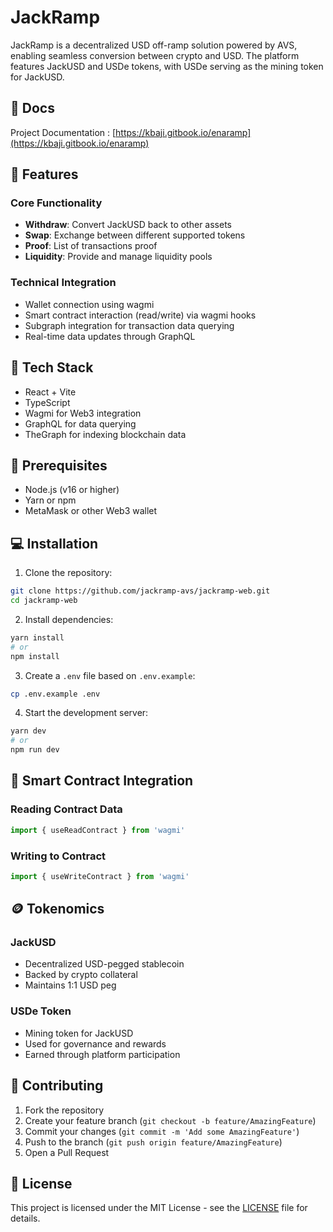 # JackRamp

JackRamp is a decentralized USD off-ramp solution powered by AVS, enabling seamless conversion between crypto and USD. The platform features JackUSD and USDe tokens, with USDe serving as the mining token for JackUSD.

## 📧 Docs

Project Documentation : [https://kbaji.gitbook.io/enaramp](https://kbaji.gitbook.io/enaramp)

## 🌟 Features

### Core Functionality
- **Withdraw**: Convert JackUSD back to other assets
- **Swap**: Exchange between different supported tokens
- **Proof**: List of transactions proof
- **Liquidity**: Provide and manage liquidity pools

### Technical Integration
- Wallet connection using wagmi
- Smart contract interaction (read/write) via wagmi hooks
- Subgraph integration for transaction data querying
- Real-time data updates through GraphQL

## 🚀 Tech Stack

- React + Vite
- TypeScript
- Wagmi for Web3 integration
- GraphQL for data querying
- TheGraph for indexing blockchain data

## 🔧 Prerequisites

- Node.js (v16 or higher)
- Yarn or npm
- MetaMask or other Web3 wallet

## 💻 Installation

1. Clone the repository:
```bash
git clone https://github.com/jackramp-avs/jackramp-web.git
cd jackramp-web
```

2. Install dependencies:
```bash
yarn install
# or
npm install
```

3. Create a `.env` file based on `.env.example`:
```bash
cp .env.example .env
```

4. Start the development server:
```bash
yarn dev
# or
npm run dev
```

## 🔗 Smart Contract Integration

### Reading Contract Data
```typescript
import { useReadContract } from 'wagmi'
```

### Writing to Contract
```typescript
import { useWriteContract } from 'wagmi'
```

## 🪙 Tokenomics

### JackUSD
- Decentralized USD-pegged stablecoin
- Backed by crypto collateral
- Maintains 1:1 USD peg

### USDe Token
- Mining token for JackUSD
- Used for governance and rewards
- Earned through platform participation

## 🤝 Contributing

1. Fork the repository
2. Create your feature branch (`git checkout -b feature/AmazingFeature`)
3. Commit your changes (`git commit -m 'Add some AmazingFeature'`)
4. Push to the branch (`git push origin feature/AmazingFeature`)
5. Open a Pull Request

## 📝 License

This project is licensed under the MIT License - see the [LICENSE](LICENSE) file for details.